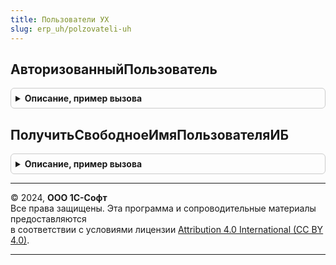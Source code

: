 ```yaml
---
title: Пользователи УХ
slug: erp_uh/polzovateli-uh
---
```



## АвторизованныйПользователь
<details style="margin: 1em 0; padding: 0.5em; border: 1px solid #ccc; border-radius: 6px;">

<summary style="font-weight: bold; cursor: pointer;">Описание, пример вызова</summary>

```bsl
// Функция АвторизованныйПользователь возвращает
// текущего пользователя сеанса.
//
// Возвращаемое значение:
//  СправочникСсылка.Пользователи, СправочникСсылка.ВнешниеПользователи.
//
Функция АвторизованныйПользователь() Экспорт
```

Пример вызова
```bsl
Результат = ПользователиУХ.АвторизованныйПользователь() 
```
</details>

## ПолучитьСвободноеИмяПользователяИБ
<details style="margin: 1em 0; padding: 0.5em; border: 1px solid #ccc; border-radius: 6px;">

<summary style="font-weight: bold; cursor: pointer;">Описание, пример вызова</summary>

```bsl

// Получить свободное имя пользователя ИБ, которое не использовано
// в именах пользователей ИБ связанных, либо со справочником Пользователи,
// либо со справочником ВнешниеПользователи.
//
// Параметры:
//  ПрефиксИмени - Строка - начало имени пользователя. К нему может
//		добавляться числовой индекс. Если найти свободное имя пользователя
//		в формате ПрефиксИмени[1-999] не удалось, то будет сгененрировано
//		строковое представление уникального идентификатора.
//
// Возвращаемое значение:
//   Строка - имя пользователя ИБ, которое можно привязать к справочнику
//		Пользователи, или ВнешниеПользователи.
//
Функция ПолучитьСвободноеИмяПользователяИБ(ПрефиксИмени) Экспорт
```

Пример вызова
```bsl
Результат = ПользователиУХ.ПолучитьСвободноеИмяПользователяИБ(ПрефиксИмени) 
```
</details>

---

© 2024, **ООО 1С-Софт**  
Все права защищены. Эта программа и сопроводительные материалы предоставляются  
в соответствии с условиями лицензии [Attribution 4.0 International (CC BY 4.0)](https://creativecommons.org/licenses/by/4.0/legalcode).

---
